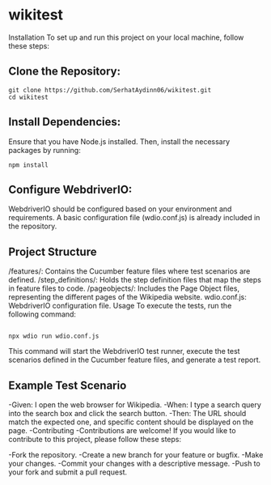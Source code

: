  # wikitest
 Installation
To set up and run this project on your local machine, follow these steps:

## Clone the Repository:
```
git clone https://github.com/SerhatAydinn06/wikitest.git
cd wikitest
```

## Install Dependencies:
Ensure that you have Node.js installed. Then, install the necessary packages by running:
```
npm install
```

## Configure WebdriverIO:
WebdriverIO should be configured based on your environment and requirements. A basic configuration file (wdio.conf.js) is already included in the repository.

## Project Structure
/features/: Contains the Cucumber feature files where test scenarios are defined.
/step_definitions/: Holds the step definition files that map the steps in feature files to code.
/pageobjects/: Includes the Page Object files, representing the different pages of the Wikipedia website.
wdio.conf.js: WebdriverIO configuration file.
Usage
To execute the tests, run the following command:
```

npx wdio run wdio.conf.js
```
This command will start the WebdriverIO test runner, execute the test scenarios defined in the Cucumber feature files, and generate a test report.

## Example Test Scenario
-Given: I open the web browser for Wikipedia.
-When: I type a search query into the search box and click the search button.
-Then: The URL should match the expected one, and specific content should be displayed on the page.
-Contributing
-Contributions are welcome! If you would like to contribute to this project, please follow these steps:

-Fork the repository.
-Create a new branch for your feature or bugfix.
-Make your changes.
-Commit your changes with a descriptive message.
-Push to your fork and submit a pull request.
